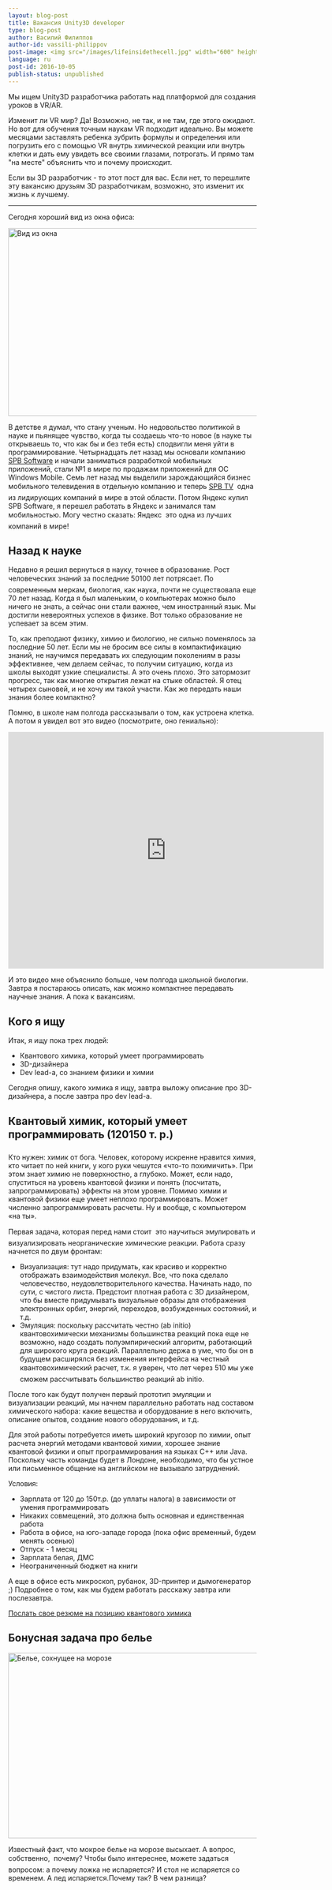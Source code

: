```yaml
---
layout: blog-post
title: Вакансия Unity3D developer
type: blog-post
author: Василий Филиппов
author-id: vassili-philippov
post-image: <img src="/images/lifeinsidethecell.jpg" width="600" height="400" alt="Inner life of a cell">
language: ru
post-id: 2016-10-05
publish-status: unpublished
---
```


Мы ищем Unity3D разработчика работать над платформой для создания уроков в VR/AR.

Изменит ли VR мир? Да! Возможно, не так, и не там, где этого ожидают. 
Но вот для обучения точным наукам VR подходит идеально. 
Вы можете месяцами заставлять ребенка зубрить формулы и определения или погрузить его с помощью VR внутрь 
химической реакции или внутрь клетки и дать ему увидеть все своими глазами, 
потрогать. И прямо там "на месте" объяснить что и почему происходит. 

Если вы 3D разработчик - то этот пост для вас. Если нет, то перешлите эту вакансию друзьям 3D разработчикам, возможно, это изменит их жизнь к лучшему.
<!-- more -->

---

Сегодня хороший вид из окна офиса:

<img src="/images/officewindowview.jpg" width="600" height="381" alt="Вид из окна">

В детстве я думал, что стану ученым. Но недовольство политикой в науке и пьянящее чувство, когда ты создаешь что-то новое (в науке ты открываешь то, что как бы и без тебя есть) сподвигли меня уйти в программирование. Четырнадцать лет назад мы основали компанию <a href="http://www.spb.com">SPB Software</a> и начали заниматься разработкой мобильных приложений, стали №1 в мире по продажам приложений для ОС Windows Mobile. Семь лет назад мы выделили зарождающийся бизнес мобильного телевидения в отдельную компанию и теперь <a href="http://www.spbtvsolutions.com">SPB TV</a> &#151; одна из лидирующих компаний в мире в этой области. Потом Яндекс купил SPB Software, я перешел работать в Яндекс и занимался там мобильностью. Могу честно сказать: Яндекс &#151; это одна из лучших компаний в мире! 

## Назад к науке

Недавно я решил вернуться в науку, точнее в образование. Рост человеческих знаний за последние 50&#151;100 лет потрясает. По современным меркам, биология, как наука, почти не существовала еще 70 лет назад. Когда я был маленьким, о компьютерах можно было ничего не знать, а сейчас они стали важнее, чем иностранный язык. Мы достигли невероятных успехов в физике. Вот только образование не успевает за всем этим.

То, как преподают физику, химию и биологию, не сильно поменялось за последние 50 лет. Если мы не бросим все силы в компактификацию знаний, не научимся передавать их следующим поколениям в разы эффективнее, чем делаем сейчас, то получим ситуацию, когда из школы выходят узкие специалисты. А это очень плохо. Это затормозит прогресс, так как многие открытия лежат на стыке областей. Я отец четырех сыновей, и не хочу им такой участи. Как же передать наши знания более компактно?

Помню, в школе нам полгода рассказывали о том, как устроена клетка. А потом я увидел вот это видео (посмотрите, оно гениально):

<iframe width="640" height="480" src="http://www.youtube.com/embed/B_zD3NxSsD8?rel=0" frameborder="0" allowfullscreen></iframe>
<br>

И это видео мне объяснило больше, чем полгода школьной биологии. Завтра я постараюсь описать, как можно компактнее передавать научные знания. А пока к вакансиям.

## Кого я ищу

Итак, я ищу пока трех людей:

* Квантового химика, который умеет программировать
* 3D-дизайнера
* Dev lead-а, со знанием физики и химии

Сегодня опишу, какого химика я ищу, завтра выложу описание про 3D-дизайнера, а после завтра про dev lead-а.

## Квантовый химик, который умеет программировать (120&#151;150 т. р.)

Кто нужен: химик от бога. Человек, которому искренне нравится химия, кто читает по ней книги, у кого руки чешутся &laquo;что-то похимичить&raquo;. При этом знает химию не поверхностно, а глубоко. Может, если надо, спуститься на уровень квантовой физики и понять (посчитать, запрограммировать) эффекты на этом уровне. Помимо химии и квантовой физики еще умеет неплохо программировать. Может численно запрограммировать расчеты. Ну и вообще, с компьютером &laquo;на ты&raquo;.

Первая задача, которая перед нами стоит &#151; это научиться эмулировать и визуализировать неорганические химические реакции. Работа сразу начнется по двум фронтам:

* Визуализация: тут надо придумать, как красиво и корректно отображать взаимодействия молекул. Все, что пока сделало человечество, неудовлетворительного качества. Начинать надо, по сути, с чистого листа. Предстоит плотная работа с 3D дизайнером, что бы вместе придумывать визуальные образы для отображения электронных орбит, энергий, переходов, возбужденных состояний, и т.д.
* Эмуляция: поскольку рассчитать честно (ab initio) квантовохимически механизмы большинства реакций пока еще не возможно, надо создать полуэмпирический алгоритм, работающий для широкого круга реакций. Параллельно держа в уме, что бы он в будущем расширялся без изменения интерфейса на честный квантовохимический расчет, т.к. я уверен, что лет через 5&#151;10 мы уже сможем рассчитывать большинство реакций ab initio.

После того как будут получен первый прототип эмуляции и визуализации реакций, мы начнем параллельно работать над составом химического набора: какие вещества и оборудование в него включить, описание опытов, создание нового оборудования, и т.д.

Для этой работы потребуется иметь широкий кругозор по химии, опыт расчета энергий методами квантовой химии, хорошее знание квантовой физики и опыт программирования на языках C++ или Java. Поскольку часть команды будет в Лондоне, необходимо, что бы устное или письменное общение на английском не вызывало затруднений.

Условия:

* Зарплата от 120 до 150т.р. (до уплаты налога) в зависимости от умения программировать
* Никаких совмещений, это должна быть основная и единственная работа
* Работа в офисе, на юго-западе города (пока офис временный, будем менять осенью)
* Отпуск - 1 месяц
* Зарплата белая, ДМС
* Неограниченный бюджет на книги

А еще в офисе есть микроскоп, рубанок, 3D-принтер и дымогенератор ;)
Подробнее о том, как мы будем работать расскажу завтра или послезавтра.

<a class="btn btn-primary btn-lg active" href="http://scijob.ru/vacancy/2783" role="button">Послать свое резюме на позицию квантового химика</a>

## Бонусная задача про белье

<a href="https://www.flickr.com/photos/kingstongal/2277441286/in/photostream/"><img src="/images/winterdry.jpg" width="600" height="376" alt="Белье, сохнущее на морозе"></a>

Известный факт, что мокрое белье на морозе высыхает. А вопрос, собственно, &#151; почему? Чтобы было интереснее, можете задаться вопросом: а почему ложка не испаряется? И стол не испаряется со временем. А лед испаряется.Почему так? В чем разница?